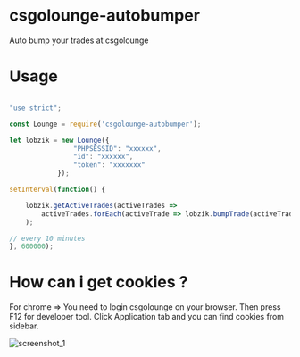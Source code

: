 # csgolounge-autobumper
Auto bump your trades at csgolounge

# Usage

```javascript

"use strict";

const Lounge = require('csgolounge-autobumper');

let lobzik = new Lounge({
                "PHPSESSID": "xxxxxx",
                "id": "xxxxxx",
                "token": "xxxxxxx"
            });

setInterval(function() {

    lobzik.getActiveTrades(activeTrades =>
        activeTrades.forEach(activeTrade => lobzik.bumpTrade(activeTrade))
    );

// every 10 minutes
}, 600000);

```

# How can i get cookies ?

For chrome =>
You need to login csgolounge on your browser. Then press F12 for developer tool. Click Application tab and you can find cookies from sidebar.

![screenshot_1](https://cloud.githubusercontent.com/assets/5374623/18090259/9200c8c2-6ecc-11e6-9598-1bb17c7fc0ff.png)
